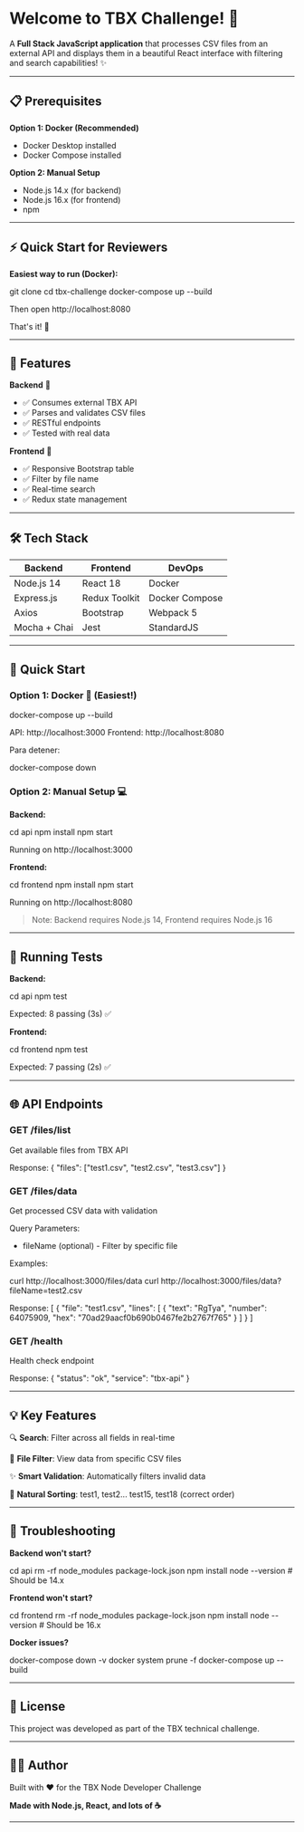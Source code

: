 # Welcome to TBX Challenge! 🚀

A **Full Stack JavaScript application** that processes CSV files from an external API and displays them in a beautiful React interface with filtering and search capabilities! ✨

---

## 📋 Prerequisites

**Option 1: Docker (Recommended)**
- Docker Desktop installed
- Docker Compose installed

**Option 2: Manual Setup**
- Node.js 14.x (for backend)
- Node.js 16.x (for frontend)
- npm

---

## ⚡ Quick Start for Reviewers

**Easiest way to run (Docker):**

git clone <your-repo-url>
cd tbx-challenge
docker-compose up --build

Then open http://localhost:8080

That's it! 🎉

---

## 🌟 Features

**Backend** 🔧
- ✅ Consumes external TBX API
- ✅ Parses and validates CSV files
- ✅ RESTful endpoints
- ✅ Tested with real data

**Frontend** 🎨
- ✅ Responsive Bootstrap table
- ✅ Filter by file name
- ✅ Real-time search
- ✅ Redux state management

---

## 🛠️ Tech Stack

| Backend | Frontend | DevOps |
|---------|----------|--------|
| Node.js 14 | React 18 | Docker |
| Express.js | Redux Toolkit | Docker Compose |
| Axios | Bootstrap | Webpack 5 |
| Mocha + Chai | Jest | StandardJS |

---

## 🚀 Quick Start

### Option 1: Docker 🐳 (Easiest!)

docker-compose up --build

API: http://localhost:3000
Frontend: http://localhost:8080

Para detener:

docker-compose down

### Option 2: Manual Setup 💻

**Backend:**

cd api
npm install
npm start

Running on http://localhost:3000

**Frontend:**

cd frontend
npm install
npm start

Running on http://localhost:8080

> Note: Backend requires Node.js 14, Frontend requires Node.js 16

---

## 🧪 Running Tests

**Backend:**

cd api
npm test

Expected: 8 passing (3s) ✅

**Frontend:**

cd frontend
npm test

Expected: 7 passing (2s) ✅

---

## 🌐 API Endpoints

### GET /files/list

Get available files from TBX API

Response:
{
  "files": ["test1.csv", "test2.csv", "test3.csv"]
}

### GET /files/data

Get processed CSV data with validation

Query Parameters:
- fileName (optional) - Filter by specific file

Examples:

curl http://localhost:3000/files/data
curl http://localhost:3000/files/data?fileName=test2.csv

Response:
[
  {
    "file": "test1.csv",
    "lines": [
      {
        "text": "RgTya",
        "number": 64075909,
        "hex": "70ad29aacf0b690b0467fe2b2767f765"
      }
    ]
  }
]

### GET /health

Health check endpoint

Response:
{
  "status": "ok",
  "service": "tbx-api"
}

---


## 💡 Key Features

🔍 **Search**: Filter across all fields in real-time

📂 **File Filter**: View data from specific CSV files

✨ **Smart Validation**: Automatically filters invalid data

🔢 **Natural Sorting**: test1, test2... test15, test18 (correct order)

---

## 🐛 Troubleshooting

**Backend won't start?**

cd api
rm -rf node_modules package-lock.json
npm install
node --version  # Should be 14.x

**Frontend won't start?**

cd frontend
rm -rf node_modules package-lock.json
npm install
node --version  # Should be 16.x

**Docker issues?**

docker-compose down -v
docker system prune -f
docker-compose up --build

---

## 📄 License

This project was developed as part of the TBX technical challenge.

---

## 👨‍💻 Author

Built with ❤️ for the TBX Node Developer Challenge

**Made with Node.js, React, and lots of ☕**

---